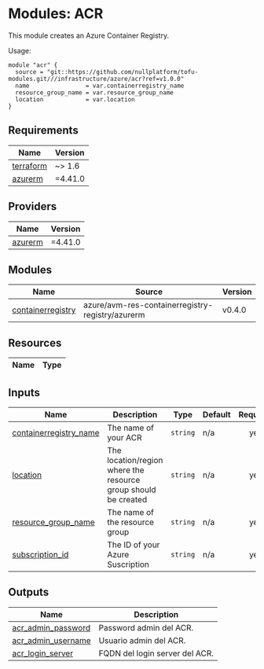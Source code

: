 # Modules: ACR

This module creates an Azure Container Registry.

Usage:


```
module "acr" {
  source = "git::https://github.com/nullplatform/tofu-modules.git///infrastructure/azure/acr?ref=v1.0.0"
  name                = var.containerregistry_name
  resource_group_name = var.resource_group_name
  location            = var.location
}
```



<!-- BEGIN_TF_DOCS -->
## Requirements

| Name | Version |
|------|---------|
| <a name="requirement_terraform"></a> [terraform](#requirement\_terraform) | ~> 1.6 |
| <a name="requirement_azurerm"></a> [azurerm](#requirement\_azurerm) | =4.41.0 |

## Providers

| Name | Version |
|------|---------|
| <a name="provider_azurerm"></a> [azurerm](#provider\_azurerm) | =4.41.0 |

## Modules

| Name | Source | Version |
|------|--------|---------|
| <a name="module_containerregistry"></a> [containerregistry](#module\_containerregistry) | azure/avm-res-containerregistry-registry/azurerm | v0.4.0 |

## Resources

| Name | Type |
|------|------|

## Inputs

| Name | Description | Type | Default | Required |
|------|-------------|------|---------|:--------:|
| <a name="input_containerregistry_name"></a> [containerregistry\_name](#input\_containerregistry\_name) | The name of your ACR | `string` | n/a | yes |
| <a name="input_location"></a> [location](#input\_location) | The location/region where the resource group should be created | `string` | n/a | yes |
| <a name="input_resource_group_name"></a> [resource\_group\_name](#input\_resource\_group\_name) | The name of the resource group | `string` | n/a | yes |
| <a name="input_subscription_id"></a> [subscription\_id](#input\_subscription\_id) | The ID of your Azure Suscription | `string` | n/a | yes |

## Outputs

| Name | Description |
|------|-------------|
| <a name="output_acr_admin_password"></a> [acr\_admin\_password](#output\_acr\_admin\_password) | Password admin del ACR. |
| <a name="output_acr_admin_username"></a> [acr\_admin\_username](#output\_acr\_admin\_username) | Usuario admin del ACR. |
| <a name="output_acr_login_server"></a> [acr\_login\_server](#output\_acr\_login\_server) | FQDN del login server del ACR. |
<!-- END_TF_DOCS -->